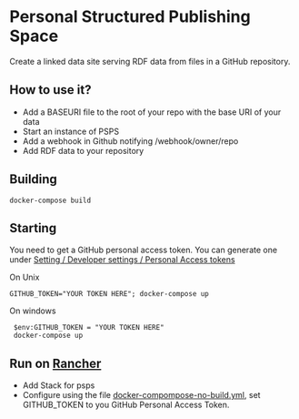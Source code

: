 # Personal Structured Publishing Space

Create a linked data site serving RDF data from files in a GitHub repository.

## How to use it?

- Add a BASEURI file to the root of your repo with the base URI of your data
- Start an instance of  PSPS
- Add a webhook in Github notifying <yourInstance>/webhook/owner/repo
- Add RDF data to your repository

## Building

    docker-compose build

## Starting

You need to get a GitHub personal access token. You can generate one under [Setting / Developer settings / Personal Access tokens](https://github.com/settings/tokens)

On Unix 

    GITHUB_TOKEN="YOUR TOKEN HERE"; docker-compose up

On windows

     $env:GITHUB_TOKEN = "YOUR TOKEN HERE"
     docker-compose up


## Run on [Rancher](https://rancher.com/)

 * Add Stack for psps
 * Configure using the file [docker-compompose-no-build.yml](docker-compompose-no-build.yml), set GITHUB_TOKEN to you GitHub Personal Access Token.